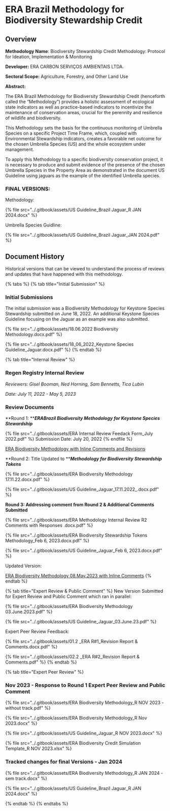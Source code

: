 # ERA Brazil Methodology for Biodiversity Stewardship Credit

## Overview

**Methodology Name**: Biodiversity Stewardship Credit Methodology: Protocol for Ideation, Implementation & Monitoring

**Developer:** ERA CARBON SERVIÇOS AMBIENTAIS LTDA.

**Sectoral Scope:** Agriculture, Forestry, and Other Land Use

**Abstract:**

The ERA Brazil Methodology for Biodiversity Stewardship Credit (henceforth called the “Methodology”) provides a holistic assessment of ecological state indicators as well as practice-based indicators to incentivize the maintenance of conservation areas, crucial for the perennity and resilience of wildlife and biodiversity.

This Methodology sets the basis for the continuous monitoring of Umbrella Species on a specific Project Time Frame, which, coupled with Environmental Stewardship indicators, creates a favorable net outcome for the chosen Umbrella Species (US) and the whole ecosystem under management.

To apply this Methodology to a specific biodiversity conservation project, it is necessary to produce and submit evidence of the presence of the chosen Umbrella Species in the Property Area as demonstrated in the document US Guideline using jaguars as the example of the identified Umbrella species.

### FINAL VERSIONS:

Methodology:

{% file src="../.gitbook/assets/US Guideline_Brazil Jaguar_R JAN 2024.docx" %}

Umbrella Species Guidline:

{% file src="../.gitbook/assets/US Guideline_Brazil Jaguar_JAN 2024.pdf" %}



## Document History

Historical versions that can be viewed to understand the process of reviews and updates that have happened with this methodology.

{% tabs %}
{% tab title="Initial Submission" %}
### Initial Submissions

The initial submission was a Biodiversity Methodology for Keystone Species Stewardship submitted on June 18, 2022.  An additional Keystone Species Guideline focusing on the Jaguar as an example was also submitted.

{% file src="../.gitbook/assets/18.06.2022 Biodiversity Methodology.docx.pdf" %}

{% file src="../.gitbook/assets/18_06_2022_Keystone Species Guideline_Jaguar.docx.pdf" %}
{% endtab %}

{% tab title="Internal Review" %}
### Regen Registry Internal Review

_Reviewers: Gisel Booman, Ned Horning, Sam Bennetts, Tica Lubin_

_Date: July 11, 2022 - May 5, 2023_



### Review Documents

**Round 1: **_**ERABrazil Biodiversity Methodology for Keystone Species Stewardship**_

{% file src="../.gitbook/assets/ERA Internal Review Feedack Form_July 2022.pdf" %}
Submission Date: July 20, 2022
{% endfile %}

[ERA Biodiversity Methodology with Inline Comments](https://docs.google.com/document/d/1WKOjRJpVHcVgR0LbAWdcmbEBcSpYy1Px/edit?rtpof=true\&sd=true)[ and Revisions](https://docs.google.com/document/d/1xylAOk9OQGEt41vagyeYZmYHEXqSbgCb/edit?usp=sharing\&ouid=111465088026028835977\&rtpof=true\&sd=true)

**Round 2: Title Updated to **_**Methodology for Biodiversity Stewardship Tokens**_

{% file src="../.gitbook/assets/ERA Biodiversity Methodology 17.11.22.docx.pdf" %}

{% file src="../.gitbook/assets/US Guideline_Jaguar_17.11.2022_.docx.pdf" %}

**Round 3: Addressing comment from Round 2 & Additional Comments Submitted**

{% file src="../.gitbook/assets/ERA Methodology Internal Review R2 Comments with Responses .docx.pdf" %}

{% file src="../.gitbook/assets/ERA Biodiversity Stewardship Tokens Methodology_Feb 6, 2023.docx.pdf" %}

{% file src="../.gitbook/assets/US Guideline_Jaguar_Feb 6, 2023.docx.pdf" %}

Updated Version:

[ERA Biodiversity Methodology 08.May.2023 with Inline Comments](https://docs.google.com/document/d/16x3LbWpoNAtA0b07vJY-shyN2hOiYEjjZtB4arrujgQ/edit?usp=sharing)
{% endtab %}

{% tab title="Expert Review & Public Comment" %}
New Version Submitted for Expert Review and Public Comment which ran in parallel:

{% file src="../.gitbook/assets/ERA Biodiversity Methodology 03.June.2023.pdf" %}

{% file src="../.gitbook/assets/US Guideline_Jaguar_03.June.23.pdf" %}

Expert Peer Review Feedback:

{% file src="../.gitbook/assets/01.2 _ERA R#1_Revision Report & Comments.docx.pdf" %}

{% file src="../.gitbook/assets/02.2 _ERA R#2_Revision Report & Comments.pdf" %}
{% endtab %}

{% tab title="Expert Peer Review" %}
### Nov 2023 -  Response to Round 1 Expert Peer Review and Public Comment

{% file src="../.gitbook/assets/ERA Biodiversity Methodology_R NOV 2023 - without track.pdf" %}

{% file src="../.gitbook/assets/ERA Biodiversity Methodology_R Nov 2023.docx" %}

{% file src="../.gitbook/assets/US Guideline_Jaguar_R NOV 2023.docx" %}

{% file src="../.gitbook/assets/ERA Biodiversity Credit Simulation Template_R NOV 2023.xlsx" %}

### **Tracked changes for final Versions - Jan 2024**

{% file src="../.gitbook/assets/ERA Biodiversity Methodology_R JAN 2024 - sem track.docx" %}

{% file src="../.gitbook/assets/US Guideline_Brazil Jaguar_R JAN 2024.docx" %}


{% endtab %}
{% endtabs %}





